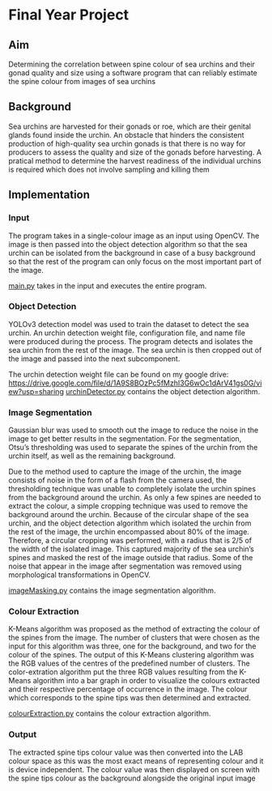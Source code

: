 # Final Year Project

## Aim
Determining the correlation between spine colour of sea urchins and their gonad quality and size using a software program that can reliably estimate the spine colour from images of sea urchins

## Background

Sea urchins are harvested for their gonads or roe, which are their genital glands found inside the urchin. An obstacle that hinders the consistent production of high-quality sea urchin gonads is that there is no way for producers to assess the quality and size of the gonads before harvesting. A pratical method to determine the harvest readiness of the individual urchins is required which does not involve sampling and killing them

## Implementation

### Input
The program takes in a single-colour image as an input using OpenCV. The image is then passed into the object detection algorithm so that the sea urchin can be isolated from the background in case of a busy background so that the rest of the program can only focus on the most important part of the image. 

[main.py](main.py) takes in the input and executes the entire program.

### Object Detection
YOLOv3 detection model was used to train the dataset to detect the sea urchin. An urchin detection weight file, configuration file, and name file were produced during the process. The program detects and isolates the sea urchin from the rest of the image. The sea urchin is then cropped out of the image and passed into the next subcomponent.

The urchin detection weight file can be found on my google drive: https://drive.google.com/file/d/1A9S8BOzPc5fMzhI3G6wOc1dArV41gs0G/view?usp=sharing
[urchinDetector.py](urchinDetector.py) contains the object detection algorithm.

### Image Segmentation
Gaussian blur was used to smooth out the image to reduce the noise in the image to get better results in the segmentation. For the segmentation, Otsu’s thresholding was used to separate the spines of the urchin from the urchin itself, as well as the remaining background.  

Due to the method used to capture the image of the urchin, the image consists of noise in the form of a flash from the camera used, the thresholding technique was unable to completely isolate the urchin spines from the background around the urchin. As only a few spines are needed to extract the colour, a simple cropping technique was used to remove the background around the urchin. Because of the circular shape of the sea urchin, and the object detection algorithm which isolated the urchin from the rest of the image, the urchin encompassed about 80% of the image. Therefore, a circular cropping was performed, with a radius that is 2/5 of the width of the isolated image. This captured majority of the sea urchin’s spines and masked the rest of the image outside that radius. Some of the noise that appear in the image after segmentation was removed using morphological transformations in OpenCV. 

[imageMasking.py](imageMasking.py) contains the image segmentation algorithm.

### Colour Extraction
K-Means algorithm was proposed as the method of extracting the colour of the spines from the image. The number of clusters that were chosen as the input for this algorithm was three, one for the background, and two for the colour of the spines. The output of this K-Means clustering algorithm was the RGB values of the centres of the predefined number of clusters. The color-extration algorithm put the three RGB values resulting from the K-Means algorithm into a bar graph in order to visualize the colours extracted and their respective percentage of occurrence in the image. The colour which corresponds to the spine tips was then determined and extracted.

[colourExtraction.py](colourExtraction.py) contains the colour extraction algorithm.

### Output
The extracted spine tips colour value was then converted into the LAB colour space as this was the most exact means of representing colour and it is device independent. The colour value was then displayed on screen with the spine tips colour as the background alongside the original input image


